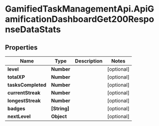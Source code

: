 # GamifiedTaskManagementApi.ApiGamificationDashboardGet200ResponseDataStats

## Properties

Name | Type | Description | Notes
------------ | ------------- | ------------- | -------------
**level** | **Number** |  | [optional] 
**totalXP** | **Number** |  | [optional] 
**tasksCompleted** | **Number** |  | [optional] 
**currentStreak** | **Number** |  | [optional] 
**longestStreak** | **Number** |  | [optional] 
**badges** | **[String]** |  | [optional] 
**nextLevel** | **Object** |  | [optional] 


